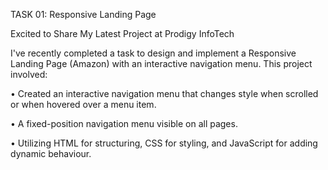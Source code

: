 TASK 01: Responsive Landing Page

Excited to Share My Latest Project at Prodigy InfoTech

I've recently completed a task to design and implement a Responsive Landing Page (Amazon) with an interactive navigation menu. This project involved:

• Created an interactive navigation menu that changes style when scrolled or when hovered over a menu item.

• A fixed-position navigation menu visible on all pages.

• Utilizing HTML for structuring, CSS for styling, and JavaScript for adding dynamic behaviour.
